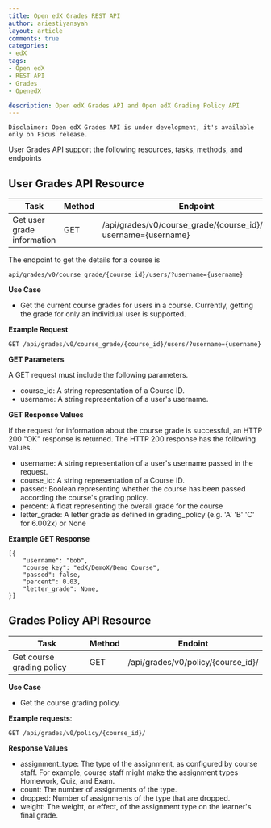 ```yaml
---
title: Open edX Grades REST API
author: ariestiyansyah
layout: article
comments: true
categories:
- edX
tags:
- Open edX
- REST API
- Grades
- OpenedX

description: Open edX Grades API and Open edX Grading Policy API
---
```


```
Disclaimer: Open edX Grades API is under development, it's available only on Ficus release.
```
User Grades API support the following resources, tasks, methods, and endpoints

## User Grades API Resource


| Task	| Method | Endpoint |
|------------|------------|--------------|
| Get user grade information | GET | /api/grades/v0/course_grade/{course_id}/users/?username={username} |

The endpoint to get the details for a course is 
```
api/grades/v0/course_grade/{course_id}/users/?username={username}
```

**Use Case**

- Get the current course grades for users in a course.
Currently, getting the grade for only an individual user is supported.

**Example Request**

```
GET /api/grades/v0/course_grade/{course_id}/users/?username={username}
```


**GET Parameters**

A GET request must include the following parameters.

- course_id: A string representation of a Course ID.
- username: A string representation of a user's username.


**GET Response Values**

If the request for information about the course grade is successful, an HTTP 200 "OK" response is returned.
The HTTP 200 response has the following values.

- username: A string representation of a user's username passed in the request.
- course_id: A string representation of a Course ID.
-  passed: Boolean representing whether the course has been passed according the course's grading policy.
- percent: A float representing the overall grade for the course
- letter_grade: A letter grade as defined in grading_policy (e.g. 'A' 'B' 'C' for 6.002x) or None

**Example GET Response**

```
[{
    "username": "bob",
    "course_key": "edX/DemoX/Demo_Course",
    "passed": false,
    "percent": 0.03,
    "letter_grade": None,
}]
```

## Grades Policy API Resource

| Task | Method | Endoint |
|-------|-------------|------------|
| Get course grading policy | GET | /api/grades/v0/policy/{course_id}/ |

**Use Case**

- Get the course grading policy.

**Example requests**:

```
GET /api/grades/v0/policy/{course_id}/
```

**Response Values**

- assignment_type: The type of the assignment, as configured by course
 staff. For example, course staff might make the assignment types Homework, Quiz, and Exam.
- count: The number of assignments of the type.
- dropped: Number of assignments of the type that are dropped.
- weight: The weight, or effect, of the assignment type on the learner's final grade.



